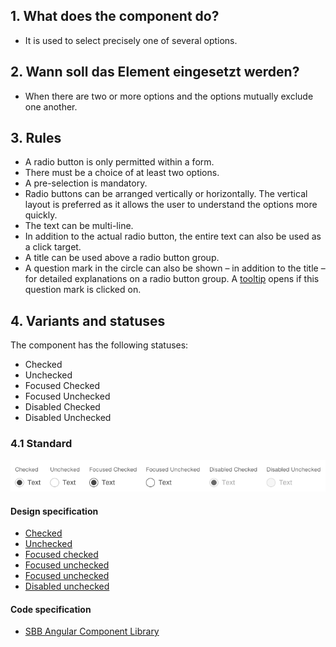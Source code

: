 ## 1. What does the component do? 
* It is used to select precisely one of several options.


## 2. Wann soll das Element eingesetzt werden?
* When there are two or more options and the options mutually exclude one another.


## 3. Rules
* A radio button is only permitted within a form.
* There must be a choice of at least two options.
* A pre-selection is mandatory.
* Radio buttons can be arranged vertically or horizontally. The vertical layout is preferred as it allows the user to understand the options more quickly.
* The text can be multi-line.
* In addition to the actual radio button, the entire text can also be used as a click target.
* A title can be used above a radio button group.
* A question mark in the circle can also be shown – in addition to the title – for detailed explanations on a radio button group. A [tooltip](https://digital.sbb.ch/en/webapps/components/tooltip) opens if this question mark is clicked on.


## 4. Variants and statuses
The component has the following statuses:
* Checked
* Unchecked
* Focused Checked
* Focused Unchecked
* Disabled Checked
* Disabled Unchecked

### 4.1 Standard
![Image of the radio button component](https://raw.githubusercontent.com/sbb-design-systems/design-system-webapp-documentation/master/documentation/components/radiobutton/images/radiobutton_default.png 'class: image')

#### Design specification
* [Checked](https://sbb.invisionapp.com/d/main#/console/17140415/355318553/inspect)
* [Unchecked](https://sbb.invisionapp.com/d/main#/console/17140415/355318554/inspect)
* [Focused checked](https://sbb.invisionapp.com/d/main#/console/17140415/355318555/inspect)
* [Focused unchecked](https://sbb.invisionapp.com/d/main#/console/17140415/355318556/inspect)
* [Focused unchecked](https://sbb.invisionapp.com/d/main#/console/17140415/355318557/inspect)
* [Disabled unchecked](https://sbb.invisionapp.com/d/main#/console/17140415/355318558/inspect)

#### Code specification
* [SBB Angular Component Library](https://sbb-angular.app.sbb.ch/business/components/radio-button)
